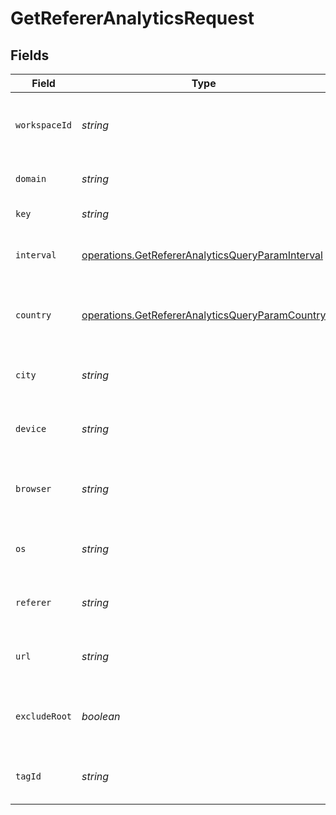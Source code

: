 # GetRefererAnalyticsRequest


## Fields

| Field                                                                                                                | Type                                                                                                                 | Required                                                                                                             | Description                                                                                                          |
| -------------------------------------------------------------------------------------------------------------------- | -------------------------------------------------------------------------------------------------------------------- | -------------------------------------------------------------------------------------------------------------------- | -------------------------------------------------------------------------------------------------------------------- |
| `workspaceId`                                                                                                        | *string*                                                                                                             | :heavy_minus_sign:                                                                                                   | The ID of the workspace the link belongs to.                                                                         |
| `domain`                                                                                                             | *string*                                                                                                             | :heavy_minus_sign:                                                                                                   | The domain of the short link.                                                                                        |
| `key`                                                                                                                | *string*                                                                                                             | :heavy_minus_sign:                                                                                                   | The short link slug.                                                                                                 |
| `interval`                                                                                                           | [operations.GetRefererAnalyticsQueryParamInterval](../../models/operations/getrefereranalyticsqueryparaminterval.md) | :heavy_minus_sign:                                                                                                   | The interval to retrieve analytics for.                                                                              |
| `country`                                                                                                            | [operations.GetRefererAnalyticsQueryParamCountry](../../models/operations/getrefereranalyticsqueryparamcountry.md)   | :heavy_minus_sign:                                                                                                   | The country to retrieve analytics for.                                                                               |
| `city`                                                                                                               | *string*                                                                                                             | :heavy_minus_sign:                                                                                                   | The city to retrieve analytics for.                                                                                  |
| `device`                                                                                                             | *string*                                                                                                             | :heavy_minus_sign:                                                                                                   | The device to retrieve analytics for.                                                                                |
| `browser`                                                                                                            | *string*                                                                                                             | :heavy_minus_sign:                                                                                                   | The browser to retrieve analytics for.                                                                               |
| `os`                                                                                                                 | *string*                                                                                                             | :heavy_minus_sign:                                                                                                   | The OS to retrieve analytics for.                                                                                    |
| `referer`                                                                                                            | *string*                                                                                                             | :heavy_minus_sign:                                                                                                   | The referer to retrieve analytics for.                                                                               |
| `url`                                                                                                                | *string*                                                                                                             | :heavy_minus_sign:                                                                                                   | The URL to retrieve analytics for.                                                                                   |
| `excludeRoot`                                                                                                        | *boolean*                                                                                                            | :heavy_minus_sign:                                                                                                   | Whether to exclude the root link from the response.                                                                  |
| `tagId`                                                                                                              | *string*                                                                                                             | :heavy_minus_sign:                                                                                                   | The tag ID to retrieve analytics for.                                                                                |